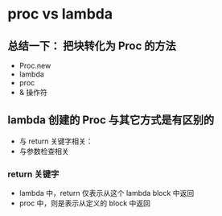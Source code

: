 # proc vs lambda

## 总结一下： 把块转化为 Proc 的方法
- Proc.new
- lambda
- proc
- & 操作符

## lambda 创建的 Proc 与其它方式是有区别的
- 与 return 关键字相关：
- 与参数检查相关


### return 关键字
- lambda 中，return 仅表示从这个 lambda block 中返回
- proc 中，则是表示从定义的 block 中返回
